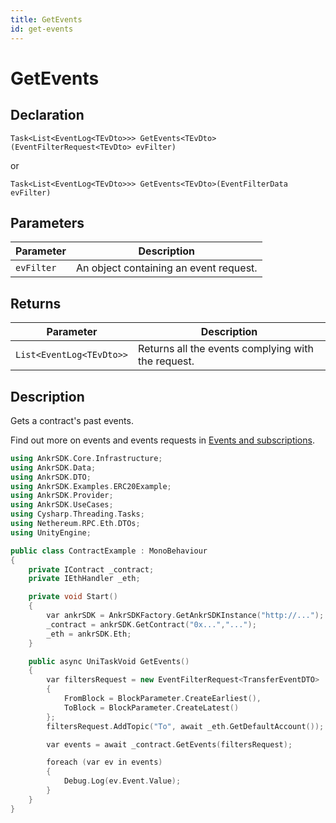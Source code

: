 ```yaml
---
title: GetEvents
id: get-events
---
```


# GetEvents

## Declaration

`Task<List<EventLog<TEvDto>>> GetEvents<TEvDto>(EventFilterRequest<TEvDto> evFilter)`

or

`Task<List<EventLog<TEvDto>>> GetEvents<TEvDto>(EventFilterData evFilter)`

## Parameters

| Parameter  | Description                            |
|------------|----------------------------------------|
| `evFilter` | An object containing an event request. |

## Returns

| Parameter                | Description                                        |
|--------------------------|----------------------------------------------------|
| `List<EventLog<TEvDto>>` | Returns all the events complying with the request. |

## Description

Gets a contract's past events.

Find out more on events and events requests in [Events and subscriptions](/game/extra/events-and-subscriptions#event-nature).

```C++
using AnkrSDK.Core.Infrastructure;
using AnkrSDK.Data;
using AnkrSDK.DTO;
using AnkrSDK.Examples.ERC20Example;
using AnkrSDK.Provider;
using AnkrSDK.UseCases;
using Cysharp.Threading.Tasks;
using Nethereum.RPC.Eth.DTOs;
using UnityEngine;

public class ContractExample : MonoBehaviour
{
	private IContract _contract;
	private IEthHandler _eth;

	private void Start()
	{
		var ankrSDK = AnkrSDKFactory.GetAnkrSDKInstance("http://...");
		_contract = ankrSDK.GetContract("0x...","...");
		_eth = ankrSDK.Eth;
	}

	public async UniTaskVoid GetEvents()
	{
		var filtersRequest = new EventFilterRequest<TransferEventDTO>
		{
			FromBlock = BlockParameter.CreateEarliest(),
			ToBlock = BlockParameter.CreateLatest()
		};
		filtersRequest.AddTopic("To", await _eth.GetDefaultAccount());

		var events = await _contract.GetEvents(filtersRequest);

		foreach (var ev in events)
		{
			Debug.Log(ev.Event.Value);
		}
	}
}
```

